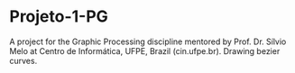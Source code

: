 # Projeto-1-PG

A project for the Graphic Processing discipline mentored by Prof. Dr. Sílvio Melo  at Centro de Informática, UFPE, Brazil (cin.ufpe.br). Drawing bezier curves.